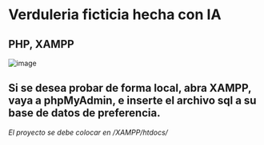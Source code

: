 # Verduleria ficticia hecha con IA
## PHP, XAMPP
![image](https://github.com/user-attachments/assets/663fc99d-9e3e-4df7-88c3-3688366b908b)

## Si se desea probar de forma local, abra XAMPP, vaya a phpMyAdmin, e inserte el archivo sql a su base de datos de preferencia.
_El proyecto se debe colocar en /XAMPP/htdocs/_
